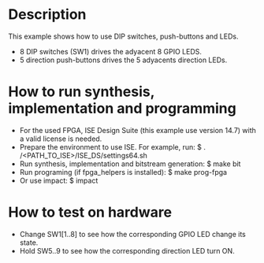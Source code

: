 # Description

This example shows how to use DIP switches, push-buttons and LEDs.
* 8 DIP switches (SW1) drives the adyacent 8 GPIO LEDS.
* 5 direction push-buttons drives the 5 adyacents direction LEDs.

# How to run synthesis, implementation and programming

* For the used FPGA, ISE Design Suite (this example use version 14.7) with a valid license is needed.
* Prepare the environment to use ISE. For example, run:
 $ . /<PATH_TO_ISE>/ISE_DS/settings64.sh
* Run synthesis, implementation and bitstream generation:
 $ make bit
* Run programing (if fpga_helpers is installed):
 $ make prog-fpga
* Or use impact:
 $ impact

# How to test on hardware

* Change SW1[1..8] to see how the corresponding GPIO LED change its state.
* Hold SW5..9 to see how the corresponding direction LED turn ON.
